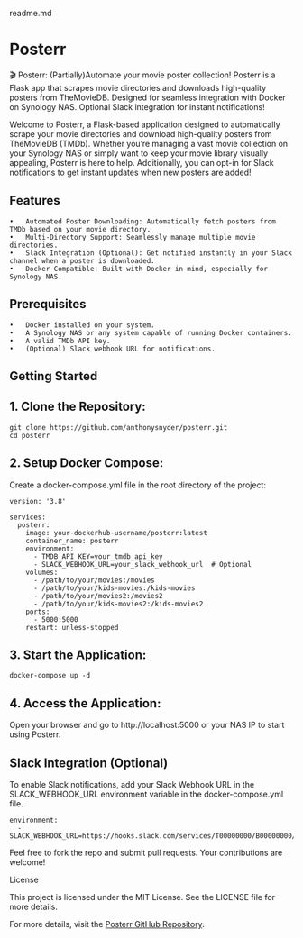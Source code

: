 readme.md

# Posterr
🎬 Posterr: (Partially)Automate your movie poster collection! Posterr is a Flask app that scrapes movie directories and downloads high-quality posters from TheMovieDB. Designed for seamless integration with Docker on Synology NAS. Optional Slack integration for instant notifications!

Welcome to Posterr, a Flask-based application designed to automatically scrape your movie directories and download high-quality posters from TheMovieDB (TMDb). Whether you’re managing a vast movie collection on your Synology NAS or simply want to keep your movie library visually appealing, Posterr is here to help. Additionally, you can opt-in for Slack notifications to get instant updates when new posters are added!

## Features

	•	Automated Poster Downloading: Automatically fetch posters from TMDb based on your movie directory.
	•	Multi-Directory Support: Seamlessly manage multiple movie directories.
	•	Slack Integration (Optional): Get notified instantly in your Slack channel when a poster is downloaded.
	•	Docker Compatible: Built with Docker in mind, especially for Synology NAS.

## Prerequisites

	•	Docker installed on your system.
	•	A Synology NAS or any system capable of running Docker containers.
	•	A valid TMDb API key.
	•	(Optional) Slack webhook URL for notifications.

## Getting Started

## 1. Clone the Repository:
```
git clone https://github.com/anthonysnyder/posterr.git
cd posterr
```
## 2. Setup Docker Compose:
Create a docker-compose.yml file in the root directory of the project:
```
version: '3.8'

services:
  posterr:
    image: your-dockerhub-username/posterr:latest
    container_name: posterr
    environment:
      - TMDB_API_KEY=your_tmdb_api_key
      - SLACK_WEBHOOK_URL=your_slack_webhook_url  # Optional
    volumes:
      - /path/to/your/movies:/movies
      - /path/to/your/kids-movies:/kids-movies
      - /path/to/your/movies2:/movies2
      - /path/to/your/kids-movies2:/kids-movies2
    ports:
      - 5000:5000
    restart: unless-stopped
```
## 3.	Start the Application:
```
docker-compose up -d
```
##	4.	Access the Application:
Open your browser and go to http://localhost:5000 or your NAS IP to start using Posterr.

## Slack Integration (Optional)

To enable Slack notifications, add your Slack Webhook URL in the SLACK_WEBHOOK_URL environment variable in the docker-compose.yml file.
```
environment:
  - SLACK_WEBHOOK_URL=https://hooks.slack.com/services/T00000000/B00000000/XXXXXXXXXXXXXXXXXXXXXXXX
```
Feel free to fork the repo and submit pull requests. Your contributions are welcome!

License

This project is licensed under the MIT License. See the LICENSE file for more details.

For more details, visit the [Posterr GitHub Repository](https://github.com/anthonysnyder/posterr/).
